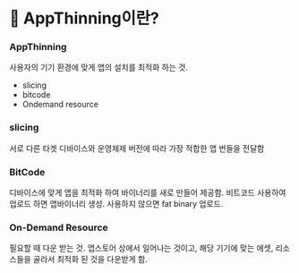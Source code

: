 # 🍎 AppThinning이란?



### AppThinning

사용자의 기기 환경에 맞게 앱의 설치를 최적화 하는 것.  

- slicing
- bitcode
- Ondemand resource



### slicing

서로 다른 타겟 디바이스와 운영체제 버전에 따라 가장 적합한 앱 번들을 전달함



### BitCode
디바이스에 맞게 앱을 최적화 하여 바이너리를 새로 만들어 제공함.
비트코드 사용하여 업로드 하면 앱바이너리 생성. 사용하지 않으면 fat binary 업로드.



### On-Demand Resource

필요할 때 다운 받는 것. 앱스토어 상에서 일어나는 것이고, 해당 기기에 맞는 에셋, 리소스들을 골라서 최적화 된 것을 다운받게 함.

